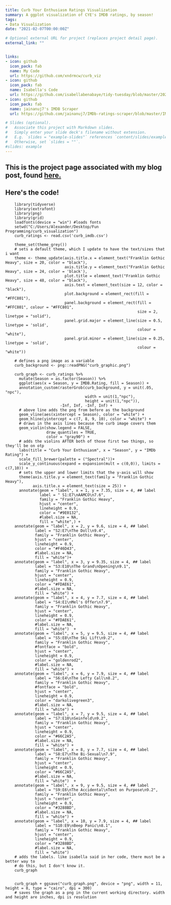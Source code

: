 ```yaml
---
title: Curb Your Enthusiasm Ratings Visualization
summary: A ggplot visualization of CYE's IMDB ratings, by season!
tags:
- Data Visualization
date: "2021-02-07T00:00:00Z"

# Optional external URL for project (replaces project detail page).
external_link: ""


links:
- icon: github
  icon_pack: fab
  name: My Code
  url: https://github.com/xndrmcw/curb_viz
- icon: github
  icon_pack: fab
  name: Isabella's Code
  url: https://github.com/isabellabenabaye/tidy-tuesday/blob/master/2020/12_theoffice/theoffice.R
- icon: github
  icon_pack: fab
  name: jainanuj7's IMDB Scraper
  url: https://github.com/jainanuj7/IMDb-ratings-scraper/blob/master/IMDb.py

# Slides (optional).
#   Associate this project with Markdown slides.
#   Simply enter your slide deck's filename without extension.
#   E.g. `slides = "example-slides"` references `content/slides/example-slides.md`.
#   Otherwise, set `slides = ""`.
#slides: example
---
```


## This is the project page associated with my blog post, found [**here.**](https://xndrmcw.netlify.app/post/curb_imdb_ratings_viz/)

## Here's the code!

        library(tidyverse)
        library(extrafont)
        library(png)
        library(grid)
        loadfonts(device = "win") #loads fonts
        setwd("C:/Users/Alexander/Desktop/Fun Programming/curb_visualization")
        curb_ratings <- read.csv('curb_imdb.csv')

        theme_set(theme_grey())
        # sets a default theme, which I update to have the text/sizes that i want
        theme <- theme_update(axis.title.x = element_text("Franklin Gothic Heavy", size = 20, color = "black"),
                              axis.title.y = element_text("Franklin Gothic Heavy", size = 24, color = 'black'),
                              plot.title = element_text("Franklin Gothic Heavy", size = 48, color = "black"),
                              axis.text = element_text(size = 12, color = "black"),
                              plot.background = element_rect(fill = "#FFC801"),
                              panel.background = element_rect(fill = "#FFC801", colour = "#FFC801",
                                                              size = 2, linetype = "solid"),
                              panel.grid.major = element_line(size = 0.5, linetype = 'solid',
                                                              colour = "white"),
                              panel.grid.minor = element_line(size = 0.25, linetype = 'solid',
                                                              colour = "white"))

        # defines a png image as a variable
        curb_background <- png::readPNG("curb_graphic.png")

        curb_graph <- curb_ratings %>%
          mutate(Season = as.factor(Season)) %>%
          ggplot(aes(x = Season, y = IMDB.Rating, fill = Season)) +
          annotation_custom(rasterGrob(curb_background, y = unit(.05, "npc"),
                                       width = unit(1,"npc"),
                                       height = unit(1,"npc")),
                            -Inf, Inf, -Inf, Inf) +
          # above line adds the png from before as the background
          geom_vline(aes(xintercept = Season), color = "white") +
          geom_hline(yintercept = c(7, 8, 9, 10), color = "white") +
          # draws in the axis lines because the curb image covers them
          geom_violin(show.legend = FALSE,
                      draw_quantiles = TRUE,
                      color = "gray90") +
          # adds the violins AFTER both of those first two things, so they'll be on otp
          labs(title = "Curb Your Enthusiasm", x = "Season", y = "IMDb Rating") +
          scale_fill_brewer(palette = ("Spectral"))+
          scale_y_continuous(expand = expansion(mult = c(0,0)), limits = c(7,10)) +
          # sets the upper and lower limits that the y-axis will show
          theme(axis.title.y = element_text(family = "Franklin Gothic Heavy"),
                axis.title.x = element_text(size = 25)) +
          annotate(geom = "label", x = 1, y = 7.35, size = 4, ## label
                   label = " S1:E7\nAAMCO\n7.6",
                   family = "Franklin Gothic Heavy",
                   hjust = "center",
                   lineheight = 0.9,
                   color = "#9E0132",
                   #label.size = NA,
                   fill = "white",) +
        annotate(geom = "label", x = 2, y = 9.6, size = 4, ## label
                 label = "S2:E7\nThe Doll\n9.4",
                 family = "Franklin Gothic Heavy",
                 hjust = "center",
                 lineheight = 0.9,
                 color = "#F46D43",
                 #label.size = NA,
                 fill = "white")+
        annotate(geom = "label", x = 3, y = 9.35, size = 4, ## label
                 label = "S3:E10\nThe Grand\nOpening\n9.1",
                 family = "Franklin Gothic Heavy",
                 hjust = "center",
                 lineheight = 0.9,
                 color = "#FDAE61",
                 #label.size = NA,
                 fill = "white") +
        annotate(geom = "label", x = 4, y = 7.7, size = 4, ## label
                 label = "S4:E1\nMel's Offer\n7.9",
                 family = "Franklin Gothic Heavy",
                 hjust = "center",
                 lineheight = 0.9,
                 color = "#FDAE61",
                 #label.size = NA,
                 fill = "white")  +
        annotate(geom = "label", x = 5, y = 9.5, size = 4, ## label
                 label = "S5:E8\nThe Ski Lift\n9.2",
                 family = "Franklin Gothic Heavy",
                 #fontface = "bold",
                 hjust = "center",
                 lineheight = 0.9,
                 color = "goldenrod2",
                 #label.size = NA,
                 fill = "white") +
        annotate(geom = "label", x = 6, y = 7.9, size = 4, ## label
                 label = "S6:E4\nThe Lefty Call\n8.2",
                 family = "Franklin Gothic Heavy",
                 #fontface = "bold",
                 hjust = "center",
                 lineheight = 0.9,
                 color = "darkolivegreen3",
                 #label.size = NA,
                 fill = "white") +
        annotate(geom = "label", x = 7, y = 9.5, size = 4, ## label
                 label = "S7:E10\nSeinfeld\n9.2",
                 family = "Franklin Gothic Heavy",
                 hjust = "center",
                 lineheight = 0.9,
                 color = "#66C2A5",
                 #label.size = NA,
                 fill = "white") +
        annotate(geom = "label", x = 8, y = 7.7, size = 4, ## label
                 label = "S8:E7\nThe Bi-Sexual\n7.9",
                 family = "Franklin Gothic Heavy",
                 hjust = "center",
                 lineheight = 0.9,
                 color = "#66C2A5",
                 #label.size = NA,
                 fill = "white")  +
        annotate(geom = "label", x = 9, y = 9.5, size = 4, ## label
                 label = "S9:E6\nThe Accidental\nText on Purpose\n9.2",
                 family = "Franklin Gothic Heavy",
                 hjust = "center",
                 lineheight = 0.9,
                 color = "#3288BD",
                 #label.size = NA,
                 fill = "white") +
        annotate(geom = "label", x = 10, y = 7.9, size = 4, ## label
                 label = "S10:E9\nBeep Panic\n8.1",
                 family = "Franklin Gothic Heavy",
                 hjust = "center",
                 lineheight = 0.9,
                 color = "#3288BD",
                 #label.size = NA,
                 fill = "white")  
        # adds the labels. like isabella said in her code, there must be a better way to
        # do this, but I don't know it.
        curb_graph


        curb_graph + ggsave("curb_graph.png", device = "png", width = 11, height = 8, type = "cairo", dpi = 300)
        # saves the graph as a png in the current working directory. width and height are inches, dpi is resolution

